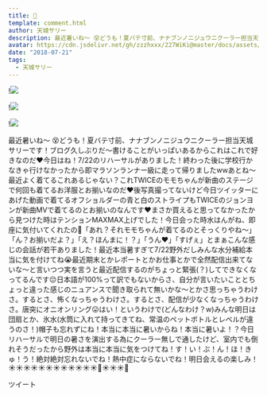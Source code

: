 ```yaml
---
title: 🥑
template: comment.html
author: 天城サリー
description: 最近暑いね〜 😵どうも！夏バテ寸前、ナナブンノニジュウニクーラー担当天城サリーです！ブログ久しぶりだ〜書けることがいっぱいあるからこれはこれで好きなのだ❤️今日はね！7/22のリハーサルがありました！終わ...
avatar: https://cdn.jsdelivr.net/gh/zzzhxxx/227WiKi@master/docs/assets/photo/avatar/sally.jpg
date: "2018-07-21"
tags:
  - 天城サリー
---
```


!![](https://cdn.jsdelivr.net/gh/227WiKi/227WiKi-image@master/blog-image/sally-2018-07-21_1.jpg)

!![](https://cdn.jsdelivr.net/gh/227WiKi/227WiKi-image@master/blog-image/sally-2018-07-21_2.jpg)

!![](https://cdn.jsdelivr.net/gh/227WiKi/227WiKi-image@master/blog-image/sally-2018-07-21_3.jpg)


最近暑いね〜 😵どうも！夏バテ寸前、ナナブンノニジュウニクーラー担当天城サリーです！ブログ久しぶりだ〜書けることがいっぱいあるからこれはこれで好きなのだ❤️今日はね！7/22のリハーサルがありました！終わった後に学校行かなきゃ行けなかったから即マラソンランナー級に走って帰りましたwwあとね〜 最近よく着てるこれあるじゃない？これTWICEのモモちゃんが新曲のステージで何回も着てるお洋服とお揃いなのだ❤️後写真撮ってないけど今日ツイッターにあげた動画で着てるオフショルダーの青と白のストライプもTWICEのジョンヨンが新曲MVで着てるのとお揃いのなんです❤️まさか買えると思ってなかったから見つけた時はテンションMAXMAX上げでした！今日会った時水はんがね、即座に気付いてくれたの🌸「あれ？それモモちゃんが着てるのとそっくりやね〜」「ん？お揃いだよ？」「え？ほんまに！？」「うん❤️」「すげぇ」とまぁこんな感じの会話が若干ありました！最近本当暑すぎて7/22野外だしみんな水分補給本当に気を付けてね😭最近期末とかレポートとかお仕事とかで全然配信出来てないな〜と言いつつ実を言うと最近配信するのがちょっと緊張(？)してできなくなってるんです😔日本語が100%って訳でもないからさ、自分が言いたいこととちょっと違った感じのニュアンスで聞き取られて無いかな〜とかさ思っちゃうわけさ。するとさ、怖くなっちゃうわけさ。するとさ、配信が少なくなっちゃうわけさ。唐突にオニオンリング😛はい！というわけで(どんなわけ？w)みんな明日は団扇とか、氷水(水筒に入れて持ってきてね、常温のペットボトルとレベルが違うのさ！)帽子も忘れずにね！本当に本当に暑いからね！本当に暑いよ！？今日リハーサルで明日の暑さを演出する為にクーラー無しで通したけど、室内でも倒れそうだったから野外は本当に本当に気をつけてね！す！い！ぶ！ん！ほ！きゅ！う！絶対絶対忘れないでね！熱中症にならないでね！明日会えるの楽しみ！☀️☀️☀️☀️☀️☀️☀️☀️☀️☀️☀️☀️🤢☀️☀️☀️🤮


ツイート



